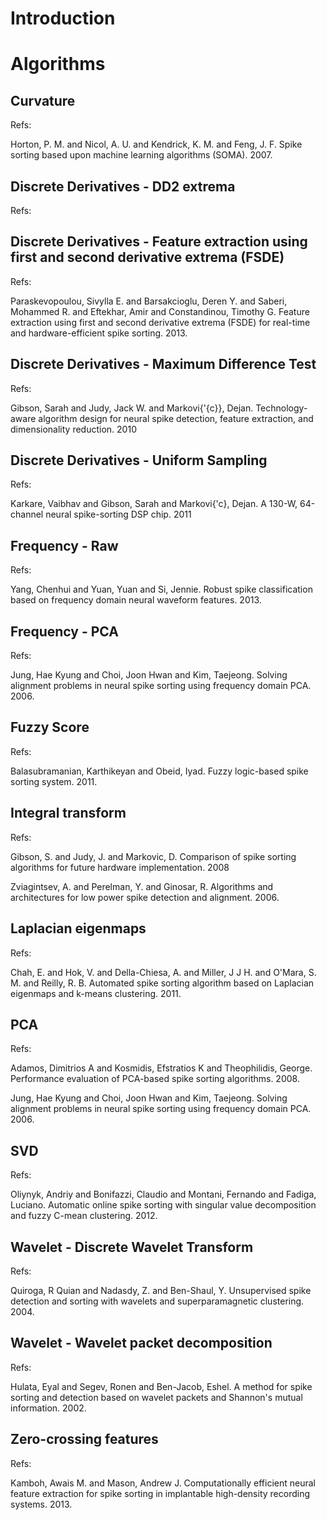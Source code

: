 # Introduction

# Algorithms

## Curvature

Refs:

Horton, P. M. and Nicol, A. U. and Kendrick, K. M. and Feng, J. F. Spike sorting based upon machine learning algorithms (SOMA). 2007.

## Discrete Derivatives - DD2 extrema

Refs:



## Discrete Derivatives - Feature extraction using first and second derivative extrema (FSDE)

Refs:

Paraskevopoulou, Sivylla E. and Barsakcioglu, Deren Y. and Saberi, Mohammed R. and Eftekhar, Amir and Constandinou, Timothy G. Feature extraction using first and second derivative extrema (FSDE) for real-time and hardware-efficient spike sorting. 2013.

## Discrete Derivatives - Maximum Difference Test

Refs:

Gibson, Sarah and Judy, Jack W. and Markovi{\'{c}}, Dejan. Technology-aware algorithm design for neural spike detection, feature extraction, and dimensionality reduction. 2010

## Discrete Derivatives - Uniform Sampling

Refs:

Karkare, Vaibhav and Gibson, Sarah and Markovi{\'c}, Dejan. A 130-W, 64-channel neural spike-sorting DSP chip. 2011

## Frequency - Raw

Refs:

Yang, Chenhui and Yuan, Yuan and Si, Jennie. Robust spike classification based on frequency domain neural waveform features. 2013.

## Frequency - PCA

Refs:

Jung, Hae Kyung and Choi, Joon Hwan and Kim, Taejeong. Solving alignment problems in neural spike sorting using frequency domain PCA. 2006.

## Fuzzy Score

Refs:

Balasubramanian, Karthikeyan and Obeid, Iyad. Fuzzy logic-based spike sorting system. 2011.

## Integral transform

Refs:

Gibson, S. and Judy, J. and Markovic, D. Comparison of spike sorting algorithms for future hardware implementation. 2008

Zviagintsev, A. and Perelman, Y. and Ginosar, R. Algorithms and architectures for low power spike detection and alignment. 2006.

## Laplacian eigenmaps

Refs:

Chah, E. and Hok, V. and Della-Chiesa, A. and Miller, J J H. and O'Mara, S. M. and Reilly, R. B. Automated spike sorting algorithm based on Laplacian eigenmaps and k-means clustering. 2011.

## PCA

Refs:

Adamos, Dimitrios A and Kosmidis, Efstratios K and Theophilidis, George. Performance evaluation of PCA-based spike sorting algorithms. 2008.

Jung, Hae Kyung and Choi, Joon Hwan and Kim, Taejeong. Solving alignment problems in neural spike sorting using frequency domain PCA. 2006.

## SVD

Refs:

Oliynyk, Andriy and Bonifazzi, Claudio and Montani, Fernando and Fadiga, Luciano. Automatic online spike sorting with singular value decomposition and fuzzy C-mean clustering. 2012.

## Wavelet - Discrete Wavelet Transform

Refs:

Quiroga, R Quian and Nadasdy, Z. and Ben-Shaul, Y. Unsupervised spike detection and sorting with wavelets and superparamagnetic clustering. 2004.

## Wavelet - Wavelet packet decomposition

Refs:

Hulata, Eyal and Segev, Ronen and Ben-Jacob, Eshel. A method for spike sorting and detection based on wavelet packets and Shannon's mutual information. 2002.

## Zero-crossing features

Refs:

Kamboh, Awais M. and Mason, Andrew J. Computationally efficient neural feature extraction for spike sorting in implantable high-density recording systems. 2013.


